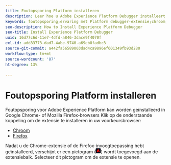 ```yaml
---
title: Foutopsporing Platform installeren
description: Leer hoe u Adobe Experience Platform Debugger installeert.
keywords: foutopsporing;ervaring met Platform debugger-extensie;chroom;extensie;installeren
seo-description: How to Install Experience Platform Debugger
seo-title: Install Experience Platform Debugger
uuid: 16d77c6d-11e7-4dfd-a846-3dace9f4070f
exl-id: add83773-dad7-4abe-9740-a69eb8fadbc3
source-git-commit: a442fa56589003dad4ca9896ef601349fb93d280
workflow-type: tm+mt
source-wordcount: '87'
ht-degree: 13%

---
```


# Foutopsporing Platform installeren

Foutopsporing voor Adobe Experience Platform kan worden geïnstalleerd in Google Chrome- of Mozilla Firefox-browsers Klik op de onderstaande koppeling om de extensie te installeren in uw voorkeursbrowser:

* [Chroom](https://chrome.google.com/webstore/detail/adobe-experience-cloud-de/ocdmogmohccmeicdhlhhgepeaijenapj)
* [Firefox](https://addons.mozilla.org/nl/firefox/addon/adobe-experience-platform-dbg/)

Nadat u de Chrome-extensie of de Firefox-invoegtoepassing hebt geïnstalleerd, verschijnt er een pictogram (![](assets/start-icon.jpg)) wordt toegevoegd aan de extensiebalk. Selecteer dit pictogram om de extensie te openen.
